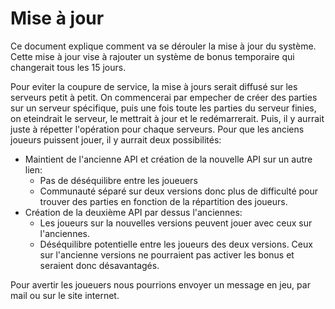 # Mise à jour

Ce document explique comment va se dérouler la mise à jour du système.
Cette mise à jour vise à rajouter un système de bonus temporaire qui changerait tous les 15 jours.

Pour eviter la coupure de service, la mise à jours serait diffusé sur les serveurs petit à petit. On commencerai par empecher de créer des parties sur un serveur spécifique, puis une fois toute les parties du serveur finies, on eteindrait le serveur, le mettrait à jour et le redémarrerait. Puis, il y aurrait juste à répetter l'opération pour chaque serveurs.
Pour que les anciens joueurs puissent jouer, il y aurrait deux possibilités:
* Maintient de l'ancienne API et création de la nouvelle API sur un autre lien:
    * Pas de déséquilibre entre les joueuers
    * Communauté séparé sur deux versions donc plus de difficulté pour trouver des parties en fonction de la répartition des joueurs.
* Création de la deuxième API par dessus l'anciennes:
    * Les joueurs sur la nouvelles versions peuvent jouer avec ceux sur l'anciennes.
    * Déséquilibre potentielle entre les joueurs des deux versions. Ceux sur l'ancienne versions ne pourraient pas activer les bonus et seraient donc désavantagés.
    
Pour avertir les joueuers nous pourrions envoyer un message en jeu, par mail ou sur le site internet.
